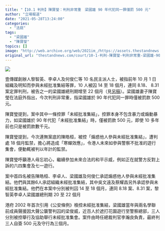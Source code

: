 ```yaml
---
title: "【10.1 判刑】陳寶瑩：判刑非常重　梁國雄 90 年代犯同一罪僅罰 500 元"
author: "立場報道"
date: "2021-05-28T13:24:00"
categories:
  - "法庭"
tags:
  - "梁國雄"
  - "陳寶瑩"
topics: []
image: "http://web.archive.org/web/2021im_/https://assets.thestandnews.com/media/photos/20210528-08_10RV1.png"
original_url: "thestandnews.com/court/10-1-判刑-陳寶瑩-判刑非常重-梁國雄-90-年代犯同一罪僅罰-500-元"
---
```

![](http://web.archive.org/web/2021im_/https://assets.thestandnews.com/media/photos/20210528-08_10RV1.png)

壹傳媒創辦人黎智英、李卓人及何俊仁等 10 名民主派人士，被指前年 10 月 1 日組織及明知而參與未經批准集結等罪，10 人被囚 14 至 18 個月，連同 8.18、 8.31 案定罪判刑，被告之一的梁國雄總刑期增至 22 個月（見[另稿](../../court/10-1-%E5%88%A4%E5%88%91-%E5%8D%81%E4%BA%BA%E5%88%A4%E5%9B%9A-14-%E8%87%B3-18-%E5%80%8B%E6%9C%88-%E9%BB%8E%E6%99%BA%E8%8B%B1%E6%9D%8E%E5%8D%93%E4%BA%BA%E6%A2%81%E5%9C%8B%E9%9B%84%E7%B8%BD%E5%88%91%E6%9C%9F-20-%E8%87%B3-22-%E5%80%8B%E6%9C%88/)）。梁國雄妻子陳寶瑩在法庭外指出，今次判刑非常重，指梁國雄於 90 年代犯同一罪時僅被罰款 500 元。

陳寶瑩提到，案中其中一條控罪「未經批准集結」，控罪本身不包含暴力或煽動暴力，如梁國雄於 90 年代犯「未經批准集結」時，僅被罰款 500 元，即使 10 多年前也只是被罰款數千元。

陳寶瑩提到，今次連無案底的陳皓桓，被控「煽惑他人參與未經批准集結」，遭判處 18 個月監禁，擔心將造成「寒蟬效應」，令港人未來如參與警察不批准的遊行集會，便動輒被判以年計的監禁。

陳寶瑩呼籲港人毋忘初心，繼續參加未來合法的和平示威，例如正在就警方反對上訴的六四集會及七一遊行。

案中首四名被告陳皓桓、李卓人、梁國雄及何俊仁承認煽惑他人參與未經批准集結。他們與其餘6人𠄘認組織未經批准集結，其中吳文遠及蔡耀昌另外承認參與未經批准集結。他們在本案中分別被判囚 14 至 18 個月，連同 8.18 案、8.31 案，黎智英李卓人梁國雄總刑期 20 至 22 個月

港府 2002 年首次引用《公安條例》檢控未經批准集結，梁國雄當年與兩名學聯前成員聲援因大聲公襲警判囚的梁俊威，近百人於遮打花園遊行至警察總部，三人分別被控舉行及協助舉行未經批准集會。案件由時任總裁判官李瀚良負責，最終判三人自簽 500 元及守行為三個月。
